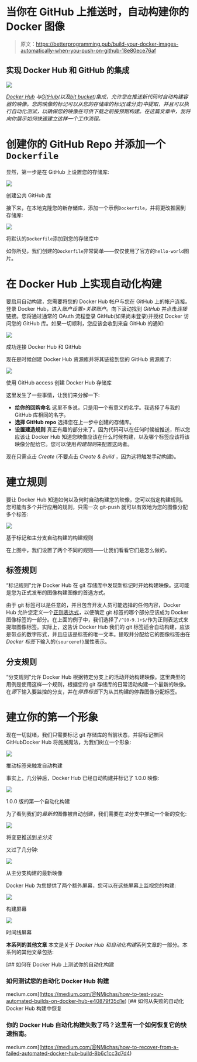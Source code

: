 # 当你在 GitHub 上推送时，自动构建你的 Docker 图像

> 原文：<https://betterprogramming.pub/build-your-docker-images-automatically-when-you-push-on-github-18e80ece76af>

## 实现 Docker Hub 和 GitHub 的集成

![](img/61de839c765ebbfd0ffbe340ea5c1eb7.png)

[*Docker Hub*](https://hub.docker.com) *与*[*GitHub*](https://github.com)*(以及*[*bit bucket*](https://bitbucket.org)*)集成，允许您在推送新代码时自动构建容器的映像。您的映像的标记可以从您的存储库的标记(或分支)中提取，并且可以执行自动化测试，以确保您的映像在可供下载之前按预期构建。在这篇文章中，我将向你展示如何快速建立这样一个工作流程。*

# 创建你的 GitHub Repo 并添加一个`Dockerfile`

显然，第一步是在 GitHub 上设置您的存储库:

![](img/789341d593714d1297eb2340bffc0f95.png)

创建公共 GitHub 库

接下来，在本地克隆您的新存储库，添加一个示例`Dockerfile`，并将更改推回到存储库:

![](img/3639d357a5ac766c2c7e3f8751b09ef6.png)

将默认的`Dockerfile`添加到您的存储库中

如你所见，我们创建的`Dockerfile`非常简单——仅仅使用了官方的`hello-world`图片。

# 在 Docker Hub 上实现自动化构建

要启用自动构建，您需要将您的 Docker Hub 帐户与您在 GitHub 上的帐户连接。登录 Docker Hub，进入*账户设置>关联账户*。向下滚动找到 *GitHub* 并点击*连接*链接。您将通过通常的 OAuth 流程登录 GitHub(如果尚未登录)并授权 Docker 访问您的 GitHub 库。如果一切顺利，您应该会收到来自 GitHub 的通知:

![](img/580aeb5fae0bf9e260d8b0eee5868815.png)

成功连接 Docker Hub 和 GitHub

现在是时候创建 Docker Hub 资源库并将其链接到您的 GitHub 资源库了:

![](img/ba5c688bd4685ae0c811be71a4744679.png)

使用 GitHub access 创建 Docker Hub 存储库

这里发生了一些事情，让我们来分解一下:

*   **给你的回购命名**
    这里不多说，只是用一个有意义的名字。我选择了与我的 GitHub 库相同的名字。
*   **选择 GitHub repo** 选择您在上一步中创建的存储库。
*   **设置建造规则**
    真正有趣的部分来了。因为代码可以在任何时候被推送，所以您应该让 Docker Hub 知道您映像应该在什么时候构建，以及哪个标签应该将该映像分配给它。您可以使用*构建规则*来配置这两者。

现在只需点击 *Create* (不要点击 *Create & Build* ，因为这将触发手动构建)。

# 建立规则

要让 Docker Hub 知道如何以及何时自动构建您的映像，您可以指定构建规则。您可能有多个并行应用的规则，只需一次 git-push 就可以有效地为您的图像分配多个标签:

![](img/e3292e66b99877ac8619c977089aca5c.png)

基于标记和主分支自动构建的构建规则

在上图中，我们设置了两个不同的规则——让我们看看它们是怎么做的。

## 标签规则

“标记规则”允许 Docker Hub 在 git 存储库中发现新标记时开始构建映像。这可能是您为正式发布的图像构建图像的首选方式。

由于 git 标签可以是任意的，并且包含开发人员可能选择的任何内容，Docker Hub 允许您定义一个[正则表达式](https://regex101.com)，以便确定 git 标签的哪个部分应该成为 Docker 图像标签的一部分。在上面的例子中，我们选择了`/^[0-9.]+$/`作为正则表达式来提取图像标签。实际上，这告诉 Docker Hub 我们的 git 标签适合自动构建，应该是带点的数字形式，并且应该是标签的唯一文本。提取并分配给它的图像标签由在 *Docker 标签*下输入的`{sourceref}`属性表示。

## 分支规则

“分支规则”允许 Docker Hub 根据特定分支上的活动开始构建映像。这里典型的用例是使用这样一个规则，根据您的 git 存储库的日常活动构建一个最新的映像。在*源*下输入要监控的分支，并在*停靠标签*下为从其构建的停靠图像分配标签。

# 建立你的第一个形象

现在一切就绪，我们只需要标记 git 存储库的当前状态，并将标记推回 GitHubDocker Hub 将施展魔法，为我们树立一个形象:

![](img/207ffb6d0f9cff962f7d1d06a57a032c.png)

推动标签来触发自动构建

事实上，几分钟后，Docker Hub 已经自动构建并标记了 1.0.0 映像:

![](img/254f60e94bb6669f38d15b57ee9a21cc.png)

1.0.0 版的第一个自动化构建

为了看到我们的*最新的*图像被自动创建，我们需要在*主*分支中推动一个新的变化:

![](img/355fc115685cd914bb8373de93ea8363.png)

将变更推送到*主分支*

又过了几分钟:

![](img/11937705ba0fbeb471fbbb11fa551436.png)

从主分支构建的最新映像

Docker Hub 为您提供了两个额外屏幕，您可以在这些屏幕上监视您的构建:

![](img/a2ed5de8d713a9589f2e134562bfc517.png)

构建屏幕

![](img/4419c1fe78cf897b48872aec559bf354.png)

时间线屏幕

**本系列的其他文章** 本文是关于 *Docker Hub 和自动化构建*系列文章的一部分。本系列的其他文章包括:

[](https://medium.com/@NMichas/how-to-test-your-automated-builds-on-docker-hub-e40879f35d1e) [## 如何在 Docker Hub 上测试你的自动化构建

### 如何测试您的自动化 Docker Hub 构建

medium.com](https://medium.com/@NMichas/how-to-test-your-automated-builds-on-docker-hub-e40879f35d1e) [](https://medium.com/@NMichas/how-to-recover-from-a-failed-automated-docker-hub-build-8b6c1cc3d7d4) [## 如何从失败的自动化 Docker Hub 构建中恢复

### 你的 Docker Hub 自动化构建失败了吗？这里有一个如何恢复它的快速指南。

medium.com](https://medium.com/@NMichas/how-to-recover-from-a-failed-automated-docker-hub-build-8b6c1cc3d7d4)